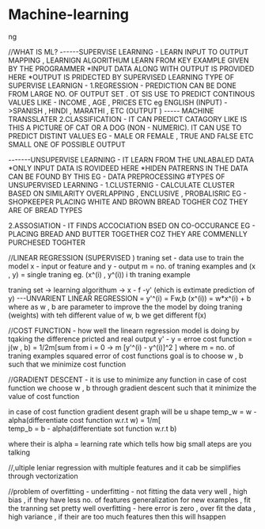 
# Machine-learning
ng

//WHAT IS ML?
------SUPERVISE LEARNING - LEARN INPUT TO OUTPUT MAPPING , LEARNIGN ALGORITHUM LEARN FROM KEY EXAMPLE GIVEN BY THE PROGRAMMER
*INPUT DATA ALONG WITH OUTPUT IS PROVIDED HERE 
*OUTPUT IS PRIDECTED BY SUPERVISED LEARNING
 TYPE OF SUPERVISE LEARNIGN - 
 1.REGRESSION - PREDICTION CAN BE DONE FROM LARGE NO. OF OUTPUT SET .
 OT SIS USE TO PREDICT CONTINOUS VALUES LIKE - INCOME , AGE , PRICES ETC
  eg ENGLISH (INPUT) ->SPANISH , HINDI , MARATHI , ETC (OUTPUT ) ----- MACHINE TRANSSLATER
2.CLASSIFICATION - IT CAN PREDICT CATAGORY LIKE IS THIS A PICTURE OF CAT OR A DOG (NON - NUMERIC).
IT CAN USE TO PREDICT DISTINT VALUES EG - MALE OR FEMALE , TRUE AND FALSE ETC
 SMALL ONE OF POSSIBLE OUTPUT

 -------UNSUPERVISE LEARNING - IT LEARN FROM THE UNLABALED DATA 
 *ONLY INPUT DATA IS ROVIDEED HERE 
 *HIDEN PATRERNS IN THE DATA CAN BE FOUND BY THIS
 EG - DATA PREPROCESSING 
 #TYPES OF UNSUPERVISED LEARNING -
 1.CLUSTERNIG - CALCULATE CLUSTER BASED ON SIMILARITY
 OVERLAPPING , ENCLUSIVE , PROBALISRIC
EG - SHOPKEEPER PLACING WHITE AND BROWN BREAD TOGHER COZ THEY ARE OF BREAD TYPES

 2.ASSOSIATION - IT FINDS ACCOCIATION BSED ON CO-OCCURANCE 
 EG - PLACING BREAD AND BUTTER TOGETHER COZ THEY ARE COMMENLLY PURCHESED TOGHTER

//LINEAR REGRESSION (SUPERVISED )
traning set - data use to train the model
x - input or feature     and      y - output 
m = no. of traning examples      and (x , y) = single traning eg.            (x^(i) , y^(i)) i th traning example

traning set -> learning algorithum -> x - f -y' (ehich is extimate prediction of y)
---UNVARIENT LINEAR REGRESSION = y'^(i) = Fw,b (x^(i)) = w*x^(i) + b  where as w , b are parameter to improve the the model by doing traning (weights)
with teh different value of w, b we get different f(x) 

//COST FUNCTION - how well the linearn regression model is doing by tqaking the difference pricted and real output 
       y' - y = erroe
       cost function = j(w , b)   = 1/2m[sum from i = 0 -> m [y'^(i) - y^(i)]^2 ]  where m = no. of traning examples
          squared error of cost functions 
goal is to choose w , b such that we minimize cost function

//GRADIENT DESCENT - it is use to minimize any function in case of cost function 
we choose w , b through gradient descent such that it minimize the value of cost function

in case of cost function gradient desent graph will be u shape
     temp_w = w - alpha(differentiate cost function w.r.t w)     = 1/m[          
     temp_b = b - alpha(differentiate sot function w.r.t b)

where their is alpha = learning rate which tells how big small ateps are you talking

//,ultiple leniar regression with multiple features and it cab be simplifies through vectorization




//problem of overfitting -
underfitting - not fitting the data very well , high bias , if they have less no. of features
generalization for new examples , fit the tranning set pretty well
overfitting - here error is zero , over fit the data , high variance , if their are too much features then this will hsappen






 
